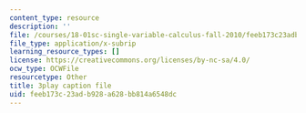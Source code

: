 ```yaml
---
content_type: resource
description: ''
file: /courses/18-01sc-single-variable-calculus-fall-2010/feeb173c23adb928a628bb814a6548dc_hV5af_07ToE.srt
file_type: application/x-subrip
learning_resource_types: []
license: https://creativecommons.org/licenses/by-nc-sa/4.0/
ocw_type: OCWFile
resourcetype: Other
title: 3play caption file
uid: feeb173c-23ad-b928-a628-bb814a6548dc
---
```

